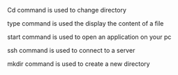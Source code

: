 Cd command is used to change directory

type command is used the display the content of a file

start command is used to open an application on your pc

ssh command is used to connect to a server

mkdir command is used to create a new directory
